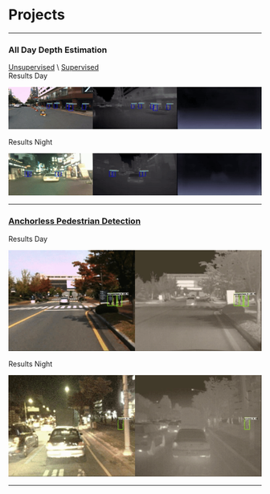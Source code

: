 # Projects

---
### All Day Depth Estimation
[Unsupervised](https://anushl9o5.github.io/unsup_depth) \\
[Supervised](https://anushl9o5.github.io/sup_depth)    
Results Day

![](gifs/un_day_depth.gif)

 Results Night

![](gifs/un_night_depth.gif)

--- 

### [Anchorless Pedestrian Detection](https://anushl9o5.github.io/pedestrian)
 Results Day

![](gifs/day_fcos.gif)


 Results Night

![](gifs/night_fcos.gif)

---